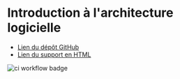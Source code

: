 # Introduction à l'architecture logicielle

- [Lien du dépôt GitHub](https://github.com/yostane/cours-archi-logicielle)
- [Lien du support en HTML](https://yostane.github.io/cours-archi-logicielle/)

![ci workflow badge](https://github.com/yostane/cours-archi-logicielle/actions/workflows/ci.yml/badge.svg)
